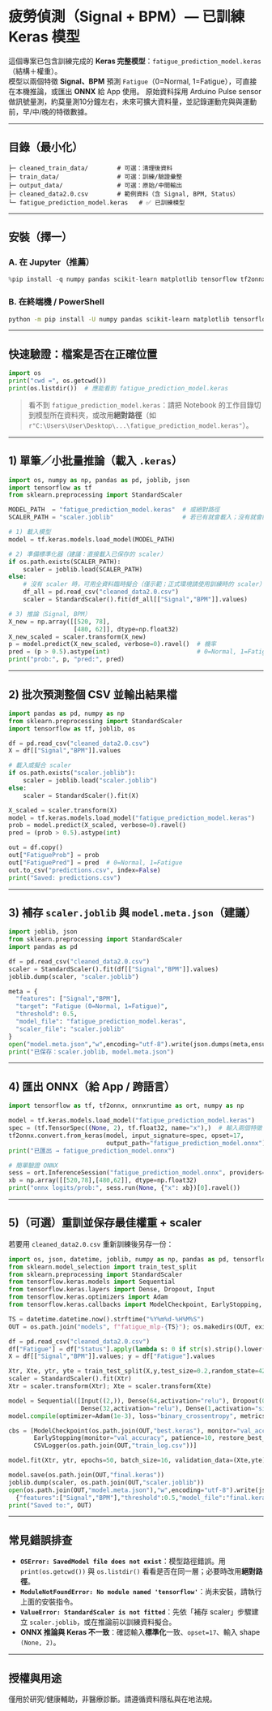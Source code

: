 # 疲勞偵測（Signal + BPM）— 已訓練 Keras 模型

這個專案已包含訓練完成的 **Keras 完整模型**：`fatigue_prediction_model.keras`（結構＋權重）。  
模型以兩個特徵 **Signal、BPM** 預測 `Fatigue`（0=Normal, 1=Fatigue），可直接在本機推論，或匯出 **ONNX** 給 App 使用。
原始資料採用 Arduino Pulse sensor 做訊號量測，約莫量測10分鐘左右，未來可擴大資料量，並記錄運動完與與運動前，早/中/晚的特徵數據。

---

## 目錄（最小化）
```
├─ cleaned_train_data/        # 可選：清理後資料
├─ train_data/                # 可選：訓練/驗證彙整
├─ output_data/               # 可選：原始/中間輸出
├─ cleaned_data2.0.csv        # 範例資料（含 Signal, BPM, Status）
└─ fatigue_prediction_model.keras   # ✅ 已訓練模型
```

---

## 安裝（擇一）

### A. 在 Jupyter（推薦）
```python
%pip install -q numpy pandas scikit-learn matplotlib tensorflow tf2onnx onnxruntime
```

### B. 在終端機 / PowerShell
```bash
python -m pip install -U numpy pandas scikit-learn matplotlib tensorflow tf2onnx onnxruntime
```

---

## 快速驗證：檔案是否在正確位置
```python
import os
print("cwd =", os.getcwd())
print(os.listdir())  # 應能看到 fatigue_prediction_model.keras
```
> 看不到 `fatigue_prediction_model.keras`：請把 Notebook 的工作目錄切到模型所在資料夾，或改用**絕對路徑**（如 `r"C:\Users\User\Desktop\...\fatigue_prediction_model.keras"`）。

---

## 1) 單筆／小批量推論（載入 `.keras`）

```python
import os, numpy as np, pandas as pd, joblib, json
import tensorflow as tf
from sklearn.preprocessing import StandardScaler

MODEL_PATH  = "fatigue_prediction_model.keras"  # 或絕對路徑
SCALER_PATH = "scaler.joblib"                   # 若已有就會載入；沒有就會臨時擬合

# 1) 載入模型
model = tf.keras.models.load_model(MODEL_PATH)

# 2) 準備標準化器（建議：直接載入已保存的 scaler）
if os.path.exists(SCALER_PATH):
    scaler = joblib.load(SCALER_PATH)
else:
    # 沒有 scaler 時，可用全資料臨時擬合（僅示範；正式環境請使用訓練時的 scaler）
    df_all = pd.read_csv("cleaned_data2.0.csv")
    scaler = StandardScaler().fit(df_all[["Signal","BPM"]].values)

# 3) 推論（Signal, BPM）
X_new = np.array([[520, 78],
                  [480, 62]], dtype=np.float32)
X_new_scaled = scaler.transform(X_new)
p = model.predict(X_new_scaled, verbose=0).ravel()  # 機率
pred = (p > 0.5).astype(int)                        # 0=Normal, 1=Fatigue
print("prob:", p, "pred:", pred)
```

---

## 2) 批次預測整個 CSV 並輸出結果檔

```python
import pandas as pd, numpy as np
from sklearn.preprocessing import StandardScaler
import tensorflow as tf, joblib, os

df = pd.read_csv("cleaned_data2.0.csv")
X = df[["Signal","BPM"]].values

# 載入或擬合 scaler
if os.path.exists("scaler.joblib"):
    scaler = joblib.load("scaler.joblib")
else:
    scaler = StandardScaler().fit(X)

X_scaled = scaler.transform(X)
model = tf.keras.models.load_model("fatigue_prediction_model.keras")
prob = model.predict(X_scaled, verbose=0).ravel()
pred = (prob > 0.5).astype(int)

out = df.copy()
out["FatigueProb"] = prob
out["FatiguePred"] = pred  # 0=Normal, 1=Fatigue
out.to_csv("predictions.csv", index=False)
print("Saved: predictions.csv")
```

---

## 3) 補存 `scaler.joblib` 與 `model.meta.json`（建議）

```python
import joblib, json
from sklearn.preprocessing import StandardScaler
import pandas as pd

df = pd.read_csv("cleaned_data2.0.csv")
scaler = StandardScaler().fit(df[["Signal","BPM"]].values)
joblib.dump(scaler, "scaler.joblib")

meta = {
  "features": ["Signal","BPM"],
  "target": "Fatigue (0=Normal, 1=Fatigue)",
  "threshold": 0.5,
  "model_file": "fatigue_prediction_model.keras",
  "scaler_file": "scaler.joblib"
}
open("model.meta.json","w",encoding="utf-8").write(json.dumps(meta,ensure_ascii=False,indent=2))
print("已保存：scaler.joblib, model.meta.json")
```

---

## 4) 匯出 ONNX（給 App / 跨語言）

```python
import tensorflow as tf, tf2onnx, onnxruntime as ort, numpy as np

model = tf.keras.models.load_model("fatigue_prediction_model.keras")
spec = (tf.TensorSpec((None, 2), tf.float32, name="x"),)  # 輸入兩個特徵
tf2onnx.convert.from_keras(model, input_signature=spec, opset=17,
                           output_path="fatigue_prediction_model.onnx")
print("已匯出 → fatigue_prediction_model.onnx")

# 簡單驗證 ONNX
sess = ort.InferenceSession("fatigue_prediction_model.onnx", providers=["CPUExecutionProvider"])
xb = np.array([[520,78],[480,62]], dtype=np.float32)
print("onnx logits/prob:", sess.run(None, {"x": xb})[0].ravel())
```

---

## 5)（可選）重訓並保存最佳權重 + scaler
若要用 `cleaned_data2.0.csv` 重新訓練後另存一份：

```python
import os, json, datetime, joblib, numpy as np, pandas as pd, tensorflow as tf
from sklearn.model_selection import train_test_split
from sklearn.preprocessing import StandardScaler
from tensorflow.keras.models import Sequential
from tensorflow.keras.layers import Dense, Dropout, Input
from tensorflow.keras.optimizers import Adam
from tensorflow.keras.callbacks import ModelCheckpoint, EarlyStopping, CSVLogger

TS = datetime.datetime.now().strftime("%Y%m%d-%H%M%S")
OUT = os.path.join("models", f"fatigue_mlp-{TS}"); os.makedirs(OUT, exist_ok=True)

df = pd.read_csv("cleaned_data2.0.csv")
df["Fatigue"] = df["Status"].apply(lambda s: 0 if str(s).strip().lower()=="normal" else 1)
X = df[["Signal","BPM"]].values; y = df["Fatigue"].values

Xtr, Xte, ytr, yte = train_test_split(X,y,test_size=0.2,random_state=42)
scaler = StandardScaler().fit(Xtr)
Xtr = scaler.transform(Xtr); Xte = scaler.transform(Xte)

model = Sequential([Input((2,)), Dense(64,activation="relu"), Dropout(0.3),
                    Dense(32,activation="relu"), Dense(1,activation="sigmoid")])
model.compile(optimizer=Adam(1e-3), loss="binary_crossentropy", metrics=["accuracy"])

cbs = [ModelCheckpoint(os.path.join(OUT,"best.keras"), monitor="val_accuracy", save_best_only=True, verbose=1),
       EarlyStopping(monitor="val_accuracy", patience=10, restore_best_weights=True, verbose=1),
       CSVLogger(os.path.join(OUT,"train_log.csv"))]

model.fit(Xtr, ytr, epochs=50, batch_size=16, validation_data=(Xte,yte), callbacks=cbs, verbose=1)

model.save(os.path.join(OUT,"final.keras"))
joblib.dump(scaler, os.path.join(OUT,"scaler.joblib"))
open(os.path.join(OUT,"model.meta.json"),"w",encoding="utf-8").write(json.dumps(
  {"features":["Signal","BPM"],"threshold":0.5,"model_file":"final.keras","scaler_file":"scaler.joblib"}, ensure_ascii=False, indent=2))
print("Saved to:", OUT)
```

---

## 常見錯誤排查
- **`OSError: SavedModel file does not exist`**：模型路徑錯誤。用 `print(os.getcwd())` 與 `os.listdir()` 看看是否在同一層；必要時改用**絕對路徑**。  
- **`ModuleNotFoundError: No module named 'tensorflow'`**：尚未安裝，請執行上面的安裝指令。  
- **`ValueError: StandardScaler is not fitted`**：先依「補存 scaler」步驟建立 `scaler.joblib`，或在推論前以訓練資料擬合。  
- **ONNX 推論與 Keras 不一致**：確認輸入**標準化**一致、`opset=17`、輸入 shape `(None, 2)`。  

---

## 授權與用途
僅用於研究/健康輔助，非醫療診斷。請遵循資料隱私與在地法規。
